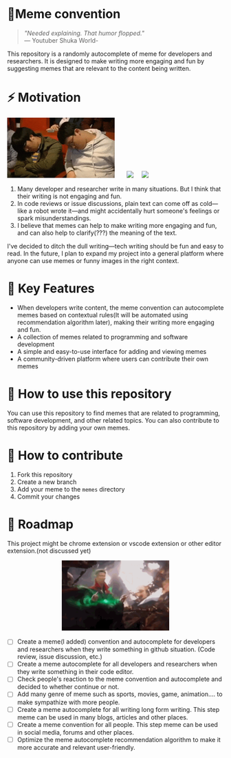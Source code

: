 
# 👾Meme convention

> _"Needed explaining. That humor flopped."_  
>  — Youtuber Shuka World-

This repository is a randomly autocomplete of meme for developers and researchers.
It is designed to make writing more engaging and fun by suggesting memes that are relevant to the content being written.


# ⚡️ Motivation

<p float="left">
  <img src="resources/readme/sleep_clap.gif" width="250" />
  &nbsp; <!-- adds spacing -->
  &nbsp;&nbsp;&nbsp;
  <img src="https://github.com/user-attachments/assets/0c5074ef-d235-4a70-9292-9c33c3fb8dcc" width="180" />
  &nbsp;&nbsp;&nbsp;
  <img src="resources/readme/koojacheol_why.gif" width="280" />
</p>

1. Many developer and researcher write in many situations. But I think that their writing is not engaging and fun.
2. In code reviews or issue discussions, plain text can come off as cold—like a robot wrote it—and might accidentally hurt someone's feelings or spark misunderstandings.
3. I believe that memes can help to make writing more engaging and fun, and can also help to clarify(???) the meaning of the text.

I've decided to ditch the dull writing—tech writing should be fun and easy to read.
In the future, I plan to expand my project into a general platform where anyone can use memes or funny images in the right context.


# 🔑 Key Features
- When developers write content, the meme convention can autocomplete memes based on contextual rules(It will be automated using recommendation algorithm later), making their writing more engaging and fun.
- A collection of memes related to programming and software development
- A simple and easy-to-use interface for adding and viewing memes
- A community-driven platform where users can contribute their own memes

# 🤷 How to use this repository
You can use this repository to find memes that are related to programming, software development, and other related topics.
You can also contribute to this repository by adding your own memes.

# 🤾 How to contribute
1. Fork this repository
2. Create a new branch
3. Add your meme to the `memes` directory
4. Commit your changes

# 🚗 Roadmap
This project might be chrome extension or vscode extension or other editor extension.(not discussed yet)

<p align="center">
    <img src="resources/readme/dr_strange.gif" width="250">
</p>

- [ ] Create a meme(I added) convention and autocomplete for developers and researchers when they write something in github situation. (Code review, issue discussion, etc.)
- [ ] Create a meme autocomplete for all developers and researchers when they write something in their code editor.
- [ ] Check people's reaction to the meme convention and autocomplete and decided to whether continue or not.
- [ ] Add many genre of meme such as sports, movies, game, animation.... to make sympathize with more people.
- [ ] Create a meme autocomplete for all writing long form writing. This step meme can be used in many blogs, articles and other places.
- [ ] Create a meme convention for all people. This step meme can be used in social media, forums and other places.
- [ ] Optimize the meme autocomplete recommendation algorithm to make it more accurate and relevant user-friendly.

